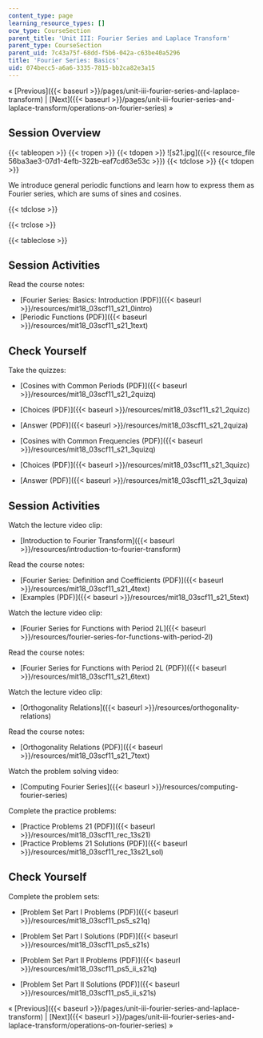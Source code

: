 ```yaml
---
content_type: page
learning_resource_types: []
ocw_type: CourseSection
parent_title: 'Unit III: Fourier Series and Laplace Transform'
parent_type: CourseSection
parent_uid: 7c43a75f-68dd-f5b6-042a-c63be40a5296
title: 'Fourier Series: Basics'
uid: 074becc5-a6a6-3335-7815-bb2ca82e3a15
---
```


« [Previous]({{< baseurl >}}/pages/unit-iii-fourier-series-and-laplace-transform) | [Next]({{< baseurl >}}/pages/unit-iii-fourier-series-and-laplace-transform/operations-on-fourier-series) »

Session Overview
----------------

{{< tableopen >}}
{{< tropen >}}
{{< tdopen >}}
![s21.jpg]({{< resource_file 56ba3ae3-07d1-4efb-322b-eaf7cd63e53c >}})
{{< tdclose >}}
{{< tdopen >}}


We introduce general periodic functions and learn how to express them as Fourier series, which are sums of sines and cosines.


{{< tdclose >}}

{{< trclose >}}

{{< tableclose >}}

Session Activities
------------------

Read the course notes:

*   [Fourier Series: Basics: Introduction (PDF)]({{< baseurl >}}/resources/mit18_03scf11_s21_0intro)
*   [Periodic Functions (PDF)]({{< baseurl >}}/resources/mit18_03scf11_s21_1text)

Check Yourself
--------------

Take the quizzes:

*   [Cosines with Common Periods (PDF)]({{< baseurl >}}/resources/mit18_03scf11_s21_2quizq)
*   [Choices (PDF)]({{< baseurl >}}/resources/mit18_03scf11_s21_2quizc)
*   [Answer (PDF)]({{< baseurl >}}/resources/mit18_03scf11_s21_2quiza)
  
*   [Cosines with Common Frequencies (PDF)]({{< baseurl >}}/resources/mit18_03scf11_s21_3quizq)
*   [Choices (PDF)]({{< baseurl >}}/resources/mit18_03scf11_s21_3quizc)
*   [Answer (PDF)]({{< baseurl >}}/resources/mit18_03scf11_s21_3quiza)

Session Activities
------------------

Watch the lecture video clip:

*   [Introduction to Fourier Transform]({{< baseurl >}}/resources/introduction-to-fourier-transform)

Read the course notes:

*   [Fourier Series: Definition and Coefficients (PDF)]({{< baseurl >}}/resources/mit18_03scf11_s21_4text)
*   [Examples (PDF)]({{< baseurl >}}/resources/mit18_03scf11_s21_5text)

Watch the lecture video clip:

*   [Fourier Series for Functions with Period 2L]({{< baseurl >}}/resources/fourier-series-for-functions-with-period-2l)

Read the course notes:

*   [Fourier Series for Functions with Period 2L (PDF)]({{< baseurl >}}/resources/mit18_03scf11_s21_6text)

Watch the lecture video clip:

*   [Orthogonality Relations]({{< baseurl >}}/resources/orthogonality-relations)

Read the course notes:

*   [Orthogonality Relations (PDF)]({{< baseurl >}}/resources/mit18_03scf11_s21_7text)

Watch the problem solving video:

*   [Computing Fourier Series]({{< baseurl >}}/resources/computing-fourier-series)

Complete the practice problems:

*   [Practice Problems 21 (PDF)]({{< baseurl >}}/resources/mit18_03scf11_rec_13s21)
*   [Practice Problems 21 Solutions (PDF)]({{< baseurl >}}/resources/mit18_03scf11_rec_13s21_sol)

Check Yourself
--------------

Complete the problem sets:

*   [Problem Set Part I Problems (PDF)]({{< baseurl >}}/resources/mit18_03scf11_ps5_s21q)
*   [Problem Set Part I Solutions (PDF)]({{< baseurl >}}/resources/mit18_03scf11_ps5_s21s)
  
*   [Problem Set Part II Problems (PDF)]({{< baseurl >}}/resources/mit18_03scf11_ps5_ii_s21q)
*   [Problem Set Part II Solutions (PDF)]({{< baseurl >}}/resources/mit18_03scf11_ps5_ii_s21s)

« [Previous]({{< baseurl >}}/pages/unit-iii-fourier-series-and-laplace-transform) | [Next]({{< baseurl >}}/pages/unit-iii-fourier-series-and-laplace-transform/operations-on-fourier-series) »